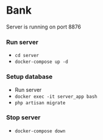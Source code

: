 # Bank

Server is running on port 8876

### Run server
- `cd server`
- `docker-compose up -d`

### Setup database
- Run server
- `docker exec -it server_app bash`
- `php artisan migrate`

### Stop server 
- `docker-compose down`
